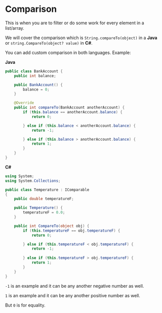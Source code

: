 # Comparison

This is when you are to filter or do some work for every element in a list/array.

We will cover the comparison which is `String.compareTo(object)` in a **Java** or `string.CompareTo(object? value)` in **C#**.

You can add custom comparison in both languages.
Example:

**Java**
```java
public class BankAccount {
    public int balance;

    public BankAccount() {
        balance = 0;
    }

    @Override
    public int compareTo(BankAccount anotherAccount) {
        if (this.balance == anotherAccount.balance) {
            return 0;

        } else if (this.balance < anotherAccount.balance) {
            return -1;

        } else if (this.balance > anotherAccount.balance) {
            return 1;
        }
    }
}
```

**C#**
```c#
using System;
using System.Collections;

public class Temperature : IComparable
{
    public double temperatureF;

    public Temperature() {
        temperatureF = 0.0;
    }

    public int CompareTo(object obj) {
        if (this.temperatureF == obj.temperatureF) {
            return 0;

        } else if (this.temperatureF < obj.temperatureF) {
            return -1;
            
        } else if (this.temperatureF > obj.temperatureF) {
            return 1;
        }
    }
}
```


`-1` is an example and it can be any another negative number as well.

`1` is an example and it can be any another positive number as well.

But `0` is for equality.